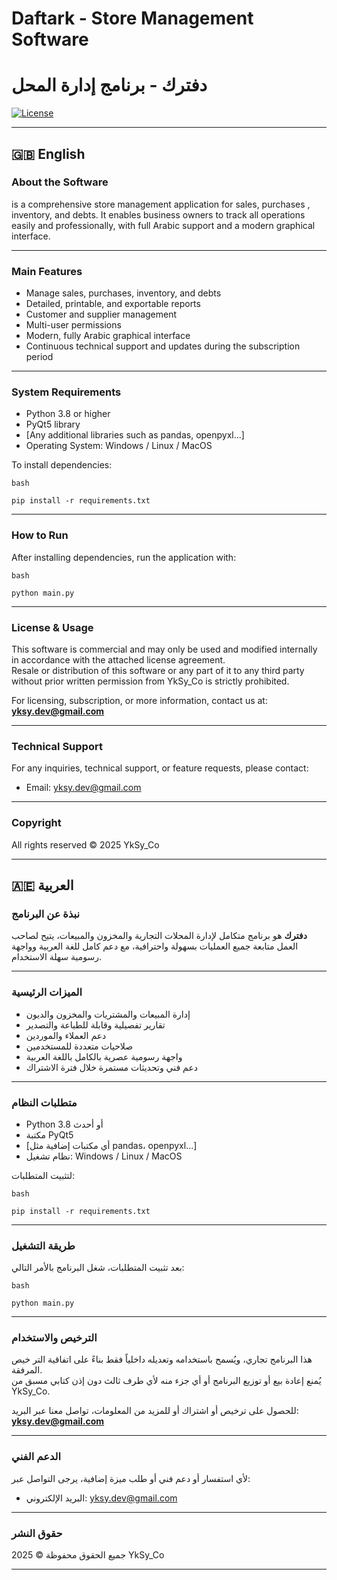 
# Daftark - Store Management Software
# دفترك - برنامج إدارة المحل  

[![License](https://img.shields.io/badge/license-Commercial-blue)](./LICENSE.md)

---

## 🇬🇧 English

### About the Software

is a comprehensive store management application for sales, purchases
, inventory, and debts. It enables business owners to track all operations
 easily and professionally, with full Arabic support and a modern graphical
 interface.

---

### Main Features

- Manage sales, purchases, inventory, and debts  
- Detailed, printable, and exportable reports  
- Customer and supplier management  
- Multi-user permissions  
- Modern, fully Arabic graphical interface  
- Continuous technical support and updates during the subscription period  

---

### System Requirements

- Python 3.8 or higher  
- PyQt5 library  
- [Any additional libraries such as pandas, openpyxl...]  
- Operating System: Windows / Linux / MacOS  

To install dependencies:

``bash``
```
pip install -r requirements.txt
```

---

### How to Run

After installing dependencies, run the application with:

``bash``
```
python main.py
```

---

### License & Usage

This software is commercial and may only be used and modified internally in
 accordance with the attached license agreement.  
Resale or distribution of this software or any part of it to any third party
 without prior written permission from YkSy_Co is strictly prohibited.

For licensing, subscription, or more information, contact us at:  
**yksy.dev@gmail.com**

---

### Technical Support

For any inquiries, technical support, or feature requests, please contact:
- Email: yksy.dev@gmail.com

---

### Copyright

All rights reserved © 2025 YkSy_Co

---

## 🇦🇪 العربية

### نبذة عن البرنامج

**دفترك** هو برنامج متكامل لإدارة المحلات التجارية والمخزون والمبيعات، يتيح لصاحب العمل متابعة جميع العمليات بسهولة واحترافية، مع دعم كامل للغة العربية وواجهة
 رسومية سهلة الاستخدام.

---

### الميزات الرئيسية

- إدارة المبيعات والمشتريات والمخزون والديون  
- تقارير تفصيلية وقابلة للطباعة والتصدير  
- دعم العملاء والموردين  
- صلاحيات متعددة للمستخدمين  
- واجهة رسومية عصرية بالكامل باللغة العربية  
- دعم فني وتحديثات مستمرة خلال فترة الاشتراك  

---

### متطلبات النظام

- Python 3.8 أو أحدث  
- مكتبة PyQt5  
- [أي مكتبات إضافية مثل pandas، openpyxl...]  
- نظام تشغيل: Windows / Linux / MacOS  

لتثبيت المتطلبات:

``bash``
```
pip install -r requirements.txt
```

---

### طريقة التشغيل

بعد تثبيت المتطلبات، شغل البرنامج بالأمر التالي:

``bash``
```
python main.py
```

---

### الترخيص والاستخدام

هذا البرنامج تجاري، ويُسمح باستخدامه وتعديله داخلياً فقط بناءً على اتفاقية التر
خيص المرفقة.  
يُمنع إعادة بيع أو توزيع البرنامج أو أي جزء منه لأي طرف ثالث دون إذن كتابي مسبق
 من YkSy_Co.

للحصول على ترخيص أو اشتراك أو للمزيد من المعلومات، تواصل معنا عبر البريد:  
**yksy.dev@gmail.com**

---

### الدعم الفني

لأي استفسار أو دعم فني أو طلب ميزة إضافية، يرجى التواصل عبر:
- البريد الإلكتروني: yksy.dev@gmail.com

---

### حقوق النشر

جميع الحقوق محفوظة © 2025 YkSy_Co

---
